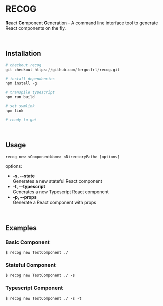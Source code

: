 # RECOG
**Re**act **Co**mponent **G**eneration - A command line interface tool to generate React components on the fly.

<br/>

## Installation
```python
# checkout recog
git checkout https://github.com/fergusfrl/recog.git

# install dependencies
npm install -g

# transpile typescript
npm run build

# set symlink
npm link

# ready to go!
```

<br/>

## Usage
```
recog new <ComponentName> <DirectoryPath> [options]
```
options:
- **-s, --state**<br/>
Generates a new stateful React component
- **-t, --typescript**<br/>
Generates a new Typescript React component
- **-p, --props**<br/>
Generate a React component with props

<br/>

## Examples
### Basic Component
```
$ recog new TestComponent ./
```

### Stateful Component
```
$ recog new TestComponent ./ -s
```

### Typescript Component
```
$ recog new TestComponent ./ -s -t
```
